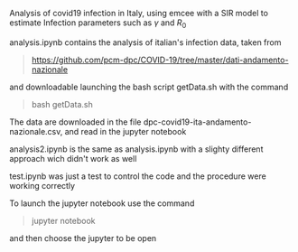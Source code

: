 Analysis of covid19 infection in Italy, using emcee with a SIR model to estimate Infection parameters such as $\gamma$ and $R_0$

analysis.ipynb contains the analysis of italian's infection data, taken from 

> https://github.com/pcm-dpc/COVID-19/tree/master/dati-andamento-nazionale

and downloadable launching the bash script getData.sh with the command 

> bash getData.sh

The data are downloaded in the file dpc-covid19-ita-andamento-nazionale.csv, and read in the jupyter notebook


analysis2.ipynb is the same as analysis.ipynb with a slighty different approach wich didn't work as well

test.ipynb was just a test to control the code and the procedure were working correctly

To launch the jupyter notebook use the command 

> jupyter notebook 

and then choose the jupyter to be open

